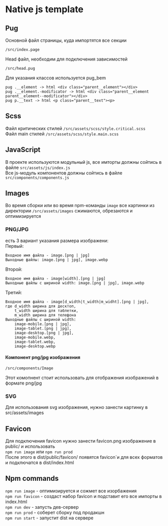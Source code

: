 # Native js template

## Pug
Основной файл страницы, куда импортятся все секции
````
/src/index.page
````
Head файл, необходим для подключения зависимостей
````
/src/head.pug
````
Для указания классов используется pug_bem
````
pug .__element -> html <div class="parent__element"></div>
pug .__element.-modificator -> html <div class="parent__element parent__element--modificator"></div>
pug p.__text -> html <p class="parent__text"><p>
````

## Scss
Файл критических стилей ``/src/assets/scss/style.critical.scss`` <br/>
Файл main стилей ``/src/assets/scss/style.main.scss`` <br/>

## JavaScript
В проекте используются модульный js, все имторты должны сойтись в файле `src/assets/js/index.js` <br/>
Все js-модуль компонентов должны сойтись в файле `src/components/components.js`

## Images
Во время сборки или во время npm-команды `image` все картинки из директории `/src/assets/images` сжимаются, обрезаются и оптимизируется

### PNG/JPG
есть 3 вариант указания размера изображени: <br/>
Первый: <br/>
````
Входное имя файла - image.[png | jpg]
Выходные файлы: image.[png | jpg], image.webp
````
Второй: <br/>
````
Входное имя файла - image[width].[png | jpg]
Выходные файлы с шириной width: image.[png | jpg], image.webp
````
Третий: <br/>
````
Входное имя файла - image[d_width|t_width|m_widht].[png | jpg], 
где d_width ширина для десктоп, 
    t_width ширина для таблетки,
    m_width ширина для телефона
Выходные файлы с шириной width: 
    image-mobile.[png | jpg], 
    image-tablet.[png | jpg], 
    image-desktop.[png | jpg], 
    image-mobile.webp, 
    image-tablet.webp, 
    image-desktop.webp
````

#### Компонент png/jpg изображения
```
/src/components/Image
```
Этот комопнент стоит использовать для отображения изображений в формате png/jpg

### SVG
Для использования svg изображения, нужно занести картинку в src/assets/images

## Favicon
Для подключения favicon нужно занести favicon.png изображение в public/ и использовать <br/>
``npm run image`` или ``npm run prod`` <br/>
После этого в dist/public/favicon/ появятся favicon`и для всех форматов и подключатся в dist/index.html


## Npm commands
``npm run image`` - оптимизируется и сожмет все изорбажения <br/>
``npm run favicon`` - создаст набор favicon и подставит его все импорты в index.html <br/>
``npm run dev`` - запусть дев-сервер <br/>
``npm run prod`` - соберет сборку под продакшн <br/>
``npm run start`` - запустит dist на сервере <br/>